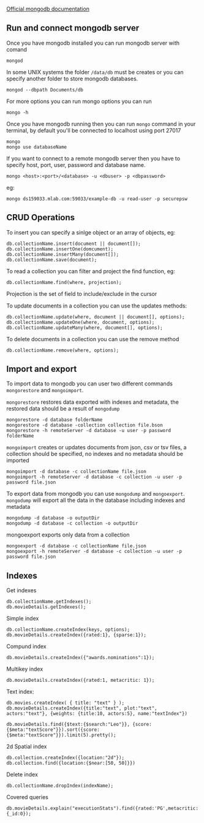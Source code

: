 [Official mongodb documentation](https://docs.mongodb.com/manual/)

Run and connect mongodb server
------------------
Once you have mongodb installed you can run mongodb server with comand

    mongod
In some UNIX systems the folder `/data/db` must be creates or you can specify another folder to store mongodb databases.

    mongod --dbpath Documents/db
For more options you can run mongo options you can run 

    mongo -h

Once you have mongodb running then you can run `mongo` command in your terminal, by default you'll be connected to localhost using port 27017

    mongo
    mongo use databaseName
If you want to connect to a remote mongodb server then you have to specify host, port, user, password and database name.

    mongo <host>:<port>/<database> -u <dbuser> -p <dbpassword>
   eg:

    mongo ds159033.mlab.com:59033/example-db -u read-user -p securepsw

CRUD Operations
---------------
To insert you can specify a sinlge object or an array of objects, eg:

    db.collectionName.insert(document || document[]);
    db.collectionName.insertOne(domcument);
    db.collectionName.insertMany(document[]);
    db.collectionName.save(document);
To read a collection you can filter and project the find function, eg:

    db.collectionName.find(where, projection);
Projection is the set of field to include/exclude in the cursor

To update documents in a collection you can use the updates methods:

    db.collectionName.update(where, document || document[], options);
    db.collectionName.updateOne(where, document, options);
    db.collectionName.updateMany(where, document[], options);

To delete documents in a collection you can use the remove method

    db.collectionName.remove(where, options);

Import and export
-----------------
To import data to mongodb you can user two different commands `mongorestore` and `mongoimport`.

`mongorestore` restores data exported with indexes and metadata, the restored data should be a result of `mongodump`

    mongorestore -d database folderName
    mongorestore -d database -collection collection file.bson
    mongorestore -h remoteServer -d database -u user -p password folderName
`mongoimport` creates or updates documents from json, csv or tsv files, a collection should be specified, no indexes and no metadata should be imported

    mongoimport -d database -c collectionName file.json
    mongoimport -h remoteServer -d database -c collection -u user -p password file.json

To export data from mongodb you can use `mongodump` and `mongoexport`.
`mongodump` will export all the data in the database including indexes and metadata

    mongodump -d database -o outputDir
    mongodump -d database -c collection -o outputDir
mongoexport exports only data from a collection

    mongoexport -d database -c collectionName file.json
    mongoexport -h remoteServer -d database -c collection -u user -p password file.json

Indexes
-------
Get indexes

    db.collectionName.getIndexes();
    db.movieDetails.getIndexes();

Simple index

    db.collectionName.createIndex(keys, options);
    db.movieDetails.createIndex({rated:1}, {sparse:1});
Compund index

    db.movieDetails.createIndex({"awards.nominations":1});

Multikey index

    db.movieDetails.createIndex({rated:1, metacritic: 1});
Text index:

    db.movies.createIndex( { title: "text" } );
    db.movieDetails.createIndex({title:"text", plot:"text", actors:"text"}, {weights: {title:10, actors:5}, name:"textIndex"})
    
    db.movieDetails.find({$text:{$search:"Leo"}}, {score:{$meta:"textScore"}}).sort({score:{$meta:"textScore"}}).limit(5).pretty();
2d Spatial index

    db.collection.createIndex({location:"2d"});
    db.collection.find({location:{$near:[50, 50]}})

Delete index

    db.collectionName.dropIndex(indexName);

Covered queries

    db.movieDetails.explain("executionStats").find({rated:'PG',metacritic:'71'}, {_id:0});

